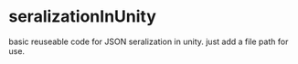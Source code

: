 # seralizationInUnity

basic reuseable code for JSON seralization in unity.
just add a file path for use.
